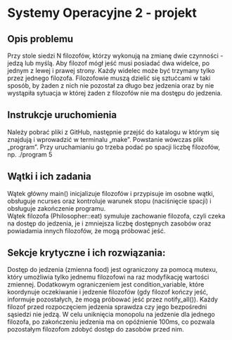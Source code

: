 # Systemy Operacyjne 2 - projekt

## Opis problemu
Przy stole siedzi N filozofów, którzy wykonują na zmianę dwie czynności - jedzą lub myślą. Aby filozof mógł jeść musi posiadać dwa widelce, po jednym z lewej i prawej strony. Każdy widelec może być trzymany tylko przez jednego filozofa.
Filozofowie muszą dzielić się sztućcami w taki sposób, by żaden z nich nie pozostał za długo bez jedzenia oraz by nie wystąpiła sytuacja w której żaden z filozofów nie ma dostępu do jedzenia.

## Instrukcje uruchomienia
Należy pobrać pliki z GitHub, następnie przejść do katalogu w którym się znajdują i wprowadzić w terminalu „make”. Powstanie wówczas plik „program”. Przy uruchamianiu go trzeba podać po spacji liczbę filozofów, np. ./program 5

## Wątki i ich zadania
Wątek główny main() inicjalizuje filozofów i przypisuje im osobne wątki, obsługuje ncurses oraz kontroluje warunek stopu (naciśnięcie spacji) i obsługuje zakończenie programu.  
Wątek filozofa (Philosopher::eat) symuluje zachowanie filozofa, czyli czeka na dostęp do jedzenia, je i zmniejsza liczbę dostępnych zasobów oraz powiadamia innych filozofów, że mogą próbować jeść. 

## Sekcje krytyczne i ich rozwiązania:
Dostęp do jedzenia (zmienna food) jest ograniczony za pomocą mutexu, który umożliwia tylko jednemu filozofowi na raz modyfikację wartości zmiennej. Dodatkowym ograniczeniem jest condition_variable, które koordynuje oczekiwanie i jedzenie filozofów (gdy filozof kończy jeść, informuje pozostałych, że mogą próbować jeść przez notify_all()). Każdy filozof przed rozpoczęciem jedzenia sprawdza czy jego bezpośredni sąsiedzi nie jedzą. W celu uniknięcia monopolu na jedzenie dla jednego filozofa, po zakończeniu jedzenia ma on opóźnienie 100ms, co pozwala pozostałym filozofom zdobyć dostęp do zasobów przed nim.




